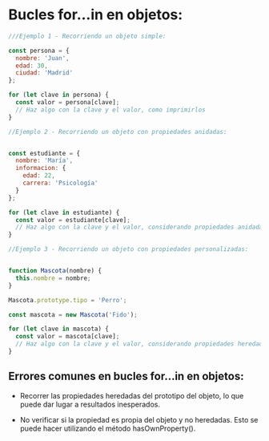 # Bucles for...in en objetos:

```javascript
///Ejemplo 1 - Recorriendo un objeto simple:

const persona = {
  nombre: 'Juan',
  edad: 30,
  ciudad: 'Madrid'
};

for (let clave in persona) {
  const valor = persona[clave];
  // Haz algo con la clave y el valor, como imprimirlos
}

//Ejemplo 2 - Recorriendo un objeto con propiedades anidadas:


const estudiante = {
  nombre: 'María',
  informacion: {
    edad: 22,
    carrera: 'Psicología'
  }
};

for (let clave in estudiante) {
  const valor = estudiante[clave];
  // Haz algo con la clave y el valor, considerando propiedades anidadas
}

//Ejemplo 3 - Recorriendo un objeto con propiedades personalizadas:


function Mascota(nombre) {
  this.nombre = nombre;
}

Mascota.prototype.tipo = 'Perro';

const mascota = new Mascota('Fido');

for (let clave in mascota) {
  const valor = mascota[clave];
  // Haz algo con la clave y el valor, considerando propiedades heredadas
}

```

## Errores comunes en bucles for...in en objetos:

* Recorrer las propiedades heredadas del prototipo del objeto, lo que puede dar lugar a resultados inesperados.

* No verificar si la propiedad es propia del objeto y no heredadas. Esto se puede hacer utilizando el método hasOwnProperty().